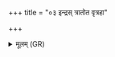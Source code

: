 +++
title = "०३ इन्द्रस् त्रातोत वृत्रहा"

+++
<details><summary>मूलम् (GR)</summary>

इन्द्रस् त्रातोत वृत्रहा  
परस्पा नो वरेण्यः ।  
स रक्षिता चरमतः स मध्यतः  
स पश्चात् स पुरस्तान् नो अस्तु ॥
</details>
